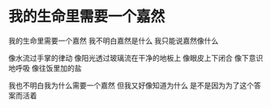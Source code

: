 # 我的生命里需要一个嘉然

我的生命里需要一个嘉然
我不明白嘉然是什么
我只能说嘉然像什么

像水流过手掌的律动
像阳光透过玻璃流在干净的地板上
像眼皮上下闭合
像下意识地呼吸
像往饭里加的盐

我也不明白我为什么需要一个嘉然
但我又好像知道为什么
是不是因为为了这个答案而活着
